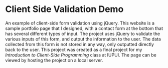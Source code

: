 # Client Side Validation Demo

An example of client-side form validation using jQuery. This website is a sample portfolio page that I designed, with a contact form at the bottom that has several different types of input. The project uses jQuery to validate the various inputs of this form, and output the information to the user. The data collected from this form is not stored in any way, only outputted directly back to the user. This project was created as a final project for my _Introduction to Client-Side Programming_ class at IUPUI. The page can be viewed by hosting the project on a local server.
